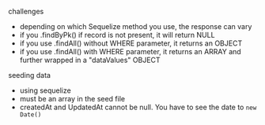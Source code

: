 challenges
- depending on which Sequelize method you use, the response can vary
- if you .findByPk() if record is not present, it will return NULL
- if you use .findAll() without WHERE parameter, it returns an OBJECT
- if you use .findAll() with WHERE parameter, it returns an ARRAY and further wrapped in a "dataValues" OBJECT

seeding data
- using sequelize
- must be an array in the seed file
- createdAt and UpdatedAt cannot be null. You have to see the date to `new Date()`